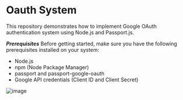 # Oauth System
This repository demonstrates how to implement Google OAuth authentication system using Node.js and Passport.js.

***Prerequisites***
Before getting started, make sure you have the following prerequisites installed on your system:
- Node.js
- npm (Node Package Manager)
- passport and passport-google-oauth
- Google API credentials (Client ID and Client Secret)
  

![image](https://github.com/Vinayak-Sannaik/Oauth/assets/112576218/170a69b9-8c14-483d-b6a6-23295ee06c1a)


